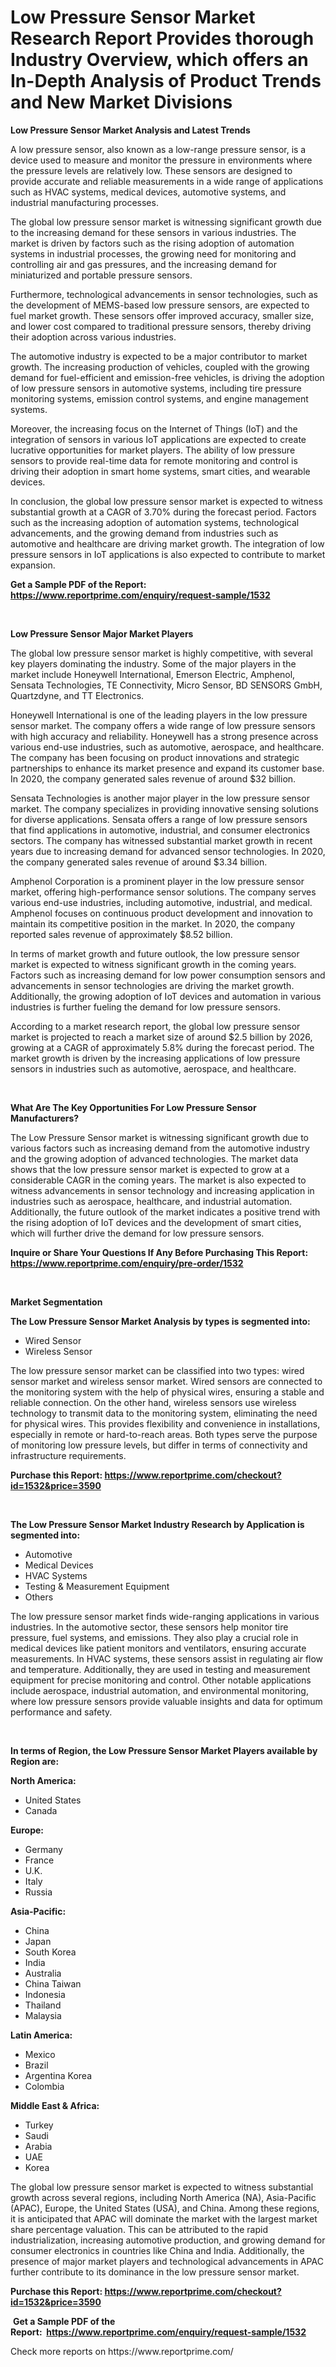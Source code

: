 <p><h1>Low Pressure Sensor Market Research Report Provides thorough Industry Overview, which offers an In-Depth Analysis of Product Trends and New Market Divisions</h1></p><p><strong>Low Pressure Sensor Market Analysis and Latest Trends</strong></p>
<p><p>A low pressure sensor, also known as a low-range pressure sensor, is a device used to measure and monitor the pressure in environments where the pressure levels are relatively low. These sensors are designed to provide accurate and reliable measurements in a wide range of applications such as HVAC systems, medical devices, automotive systems, and industrial manufacturing processes.</p><p>The global low pressure sensor market is witnessing significant growth due to the increasing demand for these sensors in various industries. The market is driven by factors such as the rising adoption of automation systems in industrial processes, the growing need for monitoring and controlling air and gas pressures, and the increasing demand for miniaturized and portable pressure sensors.</p><p>Furthermore, technological advancements in sensor technologies, such as the development of MEMS-based low pressure sensors, are expected to fuel market growth. These sensors offer improved accuracy, smaller size, and lower cost compared to traditional pressure sensors, thereby driving their adoption across various industries.</p><p>The automotive industry is expected to be a major contributor to market growth. The increasing production of vehicles, coupled with the growing demand for fuel-efficient and emission-free vehicles, is driving the adoption of low pressure sensors in automotive systems, including tire pressure monitoring systems, emission control systems, and engine management systems.</p><p>Moreover, the increasing focus on the Internet of Things (IoT) and the integration of sensors in various IoT applications are expected to create lucrative opportunities for market players. The ability of low pressure sensors to provide real-time data for remote monitoring and control is driving their adoption in smart home systems, smart cities, and wearable devices.</p><p>In conclusion, the global low pressure sensor market is expected to witness substantial growth at a CAGR of 3.70% during the forecast period. Factors such as the increasing adoption of automation systems, technological advancements, and the growing demand from industries such as automotive and healthcare are driving market growth. The integration of low pressure sensors in IoT applications is also expected to contribute to market expansion.</p></p>
<p><strong>Get a Sample PDF of the Report:&nbsp; <a href="https://www.reportprime.com/enquiry/request-sample/1532">https://www.reportprime.com/enquiry/request-sample/1532</a></strong></p>
<p>&nbsp;</p>
<p><strong>Low Pressure Sensor Major Market Players</strong></p>
<p><p>The global low pressure sensor market is highly competitive, with several key players dominating the industry. Some of the major players in the market include Honeywell International, Emerson Electric, Amphenol, Sensata Technologies, TE Connectivity, Micro Sensor, BD SENSORS GmbH, Quartzdyne, and TT Electronics.</p><p>Honeywell International is one of the leading players in the low pressure sensor market. The company offers a wide range of low pressure sensors with high accuracy and reliability. Honeywell has a strong presence across various end-use industries, such as automotive, aerospace, and healthcare. The company has been focusing on product innovations and strategic partnerships to enhance its market presence and expand its customer base. In 2020, the company generated sales revenue of around $32 billion.</p><p>Sensata Technologies is another major player in the low pressure sensor market. The company specializes in providing innovative sensing solutions for diverse applications. Sensata offers a range of low pressure sensors that find applications in automotive, industrial, and consumer electronics sectors. The company has witnessed substantial market growth in recent years due to increasing demand for advanced sensor technologies. In 2020, the company generated sales revenue of around $3.34 billion.</p><p>Amphenol Corporation is a prominent player in the low pressure sensor market, offering high-performance sensor solutions. The company serves various end-use industries, including automotive, industrial, and medical. Amphenol focuses on continuous product development and innovation to maintain its competitive position in the market. In 2020, the company reported sales revenue of approximately $8.52 billion.</p><p>In terms of market growth and future outlook, the low pressure sensor market is expected to witness significant growth in the coming years. Factors such as increasing demand for low power consumption sensors and advancements in sensor technologies are driving the market growth. Additionally, the growing adoption of IoT devices and automation in various industries is further fueling the demand for low pressure sensors.</p><p>According to a market research report, the global low pressure sensor market is projected to reach a market size of around $2.5 billion by 2026, growing at a CAGR of approximately 5.8% during the forecast period. The market growth is driven by the increasing applications of low pressure sensors in industries such as automotive, aerospace, and healthcare.</p></p>
<p>&nbsp;</p>
<p><strong>What Are The Key Opportunities For Low Pressure Sensor Manufacturers?</strong></p>
<p><p>The Low Pressure Sensor market is witnessing significant growth due to various factors such as increasing demand from the automotive industry and the growing adoption of advanced technologies. The market data shows that the low pressure sensor market is expected to grow at a considerable CAGR in the coming years. The market is also expected to witness advancements in sensor technology and increasing application in industries such as aerospace, healthcare, and industrial automation. Additionally, the future outlook of the market indicates a positive trend with the rising adoption of IoT devices and the development of smart cities, which will further drive the demand for low pressure sensors.</p></p>
<p><strong>Inquire or Share Your Questions If Any Before Purchasing This Report: <a href="https://www.reportprime.com/enquiry/pre-order/1532">https://www.reportprime.com/enquiry/pre-order/1532</a></strong></p>
<p>&nbsp;</p>
<p><strong>Market Segmentation</strong></p>
<p><strong>The Low Pressure Sensor Market Analysis by types is segmented into:</strong></p>
<p><ul><li>Wired Sensor</li><li>Wireless Sensor</li></ul></p>
<p><p>The low pressure sensor market can be classified into two types: wired sensor market and wireless sensor market. Wired sensors are connected to the monitoring system with the help of physical wires, ensuring a stable and reliable connection. On the other hand, wireless sensors use wireless technology to transmit data to the monitoring system, eliminating the need for physical wires. This provides flexibility and convenience in installations, especially in remote or hard-to-reach areas. Both types serve the purpose of monitoring low pressure levels, but differ in terms of connectivity and infrastructure requirements.</p></p>
<p><strong>Purchase this Report:&nbsp;<a href="https://www.reportprime.com/checkout?id=1532&price=3590">https://www.reportprime.com/checkout?id=1532&price=3590</a></strong></p>
<p>&nbsp;</p>
<p><strong>The Low Pressure Sensor Market Industry Research by Application is segmented into:</strong></p>
<p><ul><li>Automotive</li><li>Medical Devices</li><li>HVAC Systems</li><li>Testing & Measurement Equipment</li><li>Others</li></ul></p>
<p><p>The low pressure sensor market finds wide-ranging applications in various industries. In the automotive sector, these sensors help monitor tire pressure, fuel systems, and emissions. They also play a crucial role in medical devices like patient monitors and ventilators, ensuring accurate measurements. In HVAC systems, these sensors assist in regulating air flow and temperature. Additionally, they are used in testing and measurement equipment for precise monitoring and control. Other notable applications include aerospace, industrial automation, and environmental monitoring, where low pressure sensors provide valuable insights and data for optimum performance and safety.</p></p>
<p>&nbsp;</p>
<p><strong>In terms of Region, the Low Pressure Sensor Market Players available by Region are:</strong></p>
<p>
    <p> <strong> North America: </strong>
        <ul>
            <li>United States</li>
            <li>Canada</li>
        </ul>
        </p> 
    <p> <strong> Europe: </strong>
        <ul>
            <li>Germany</li>
            <li>France</li>
            <li>U.K.</li>
            <li>Italy</li>
            <li>Russia</li>
        </ul>
        </p> 
    <p> <strong> Asia-Pacific: </strong>
        <ul>
            <li>China</li>
            <li>Japan</li>
            <li>South Korea</li>
            <li>India</li>
            <li>Australia</li>
            <li>China Taiwan</li>
            <li>Indonesia</li>
            <li>Thailand</li>
            <li>Malaysia</li>
        </ul>
        </p> 
    <p> <strong> Latin America: </strong>
        <ul>
            <li>Mexico</li>
            <li>Brazil</li>
            <li>Argentina Korea</li>
            <li>Colombia</li>
        </ul>
        </p> 
    <p> <strong> Middle East & Africa: </strong>
        <ul>
            <li>Turkey</li>
            <li>Saudi</li>
            <li>Arabia</li>
            <li>UAE</li>
            <li>Korea</li>
        </ul>
    </p>
    </p>
<p><p>The global low pressure sensor market is expected to witness substantial growth across several regions, including North America (NA), Asia-Pacific (APAC), Europe, the United States (USA), and China. Among these regions, it is anticipated that APAC will dominate the market with the largest market share percentage valuation. This can be attributed to the rapid industrialization, increasing automotive production, and growing demand for consumer electronics in countries like China and India. Additionally, the presence of major market players and technological advancements in APAC further contribute to its dominance in the low pressure sensor market.</p></p>
<p><strong>Purchase this Report: <a href="https://www.reportprime.com/checkout?id=1532&price=3590">https://www.reportprime.com/checkout?id=1532&price=3590</a></strong></p>
<p>&nbsp;<strong>Get a Sample PDF of the Report:&nbsp;&nbsp;<a href="https://www.reportprime.com/enquiry/request-sample/1532">https://www.reportprime.com/enquiry/request-sample/1532</a></strong></p>
<p><strong></strong></p>
<p>Check more reports on https://www.reportprime.com/</p>
